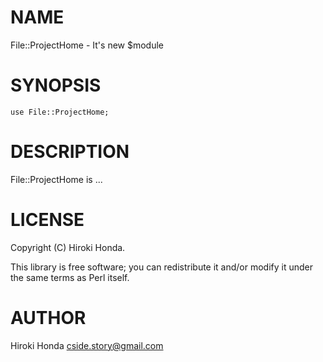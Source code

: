 # NAME

File::ProjectHome - It's new $module

# SYNOPSIS

    use File::ProjectHome;

# DESCRIPTION

File::ProjectHome is ...

# LICENSE

Copyright (C) Hiroki Honda.

This library is free software; you can redistribute it and/or modify
it under the same terms as Perl itself.

# AUTHOR

Hiroki Honda <cside.story@gmail.com>
